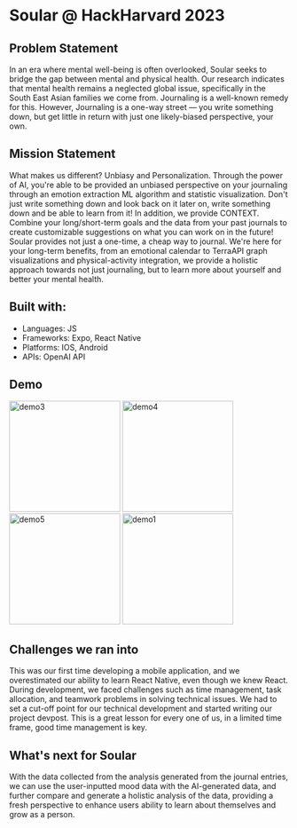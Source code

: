 # Soular @ HackHarvard 2023 

## Problem Statement
In an era where mental well-being is often overlooked, Soular seeks to bridge the gap between mental and physical health. Our research indicates that mental health remains a neglected global issue, specifically in the South East Asian families we come from. Journaling is a well-known remedy for this. However, Journaling is a one-way street — you write something down, but get little in return with just one likely-biased perspective, your own.

## Mission Statement
What makes us different? Unbiasy and Personalization. Through the power of AI, you're able to be provided an unbiased perspective on your journaling through an emotion extraction ML algorithm and statistic visualization. Don't just write something down and look back on it later on, write something down and be able to learn from it! In addition, we provide CONTEXT. Combine your long/short-term goals and the data from your past journals to create customizable suggestions on what you can work on in the future! Soular provides not just a one-time, a cheap way to journal. We're here for your long-term benefits, from an emotional calendar to TerraAPI graph visualizations and physical-activity integration, we provide a holistic approach towards not just journaling, but to learn more about yourself and better your mental health.

## Built with:
- Languages: JS
- Frameworks: Expo, React Native
- Platforms: IOS, Android
- APIs: OpenAI API

## Demo
<img width="200" alt="demo3" src="https://github.com/nguyenv119/hackharvard2023/assets/111405053/752ccd81-d3ae-4ad9-91eb-92bef6026a61">
<img width="200" alt="demo4" src="https://github.com/nguyenv119/hackharvard2023/assets/111405053/971f5554-0987-4aa9-8a1c-97949b160ac7">
<img width="200" alt="demo5" src="https://github.com/nguyenv119/hackharvard2023/assets/111405053/64abec1b-a4d0-459d-964d-58f5507ffb73">
<img width="200" alt="demo1" src="https://github.com/nguyenv119/hackharvard2023/assets/111405053/60c952cf-6cc3-4e64-8f77-8acbd01fafc9">

## Challenges we ran into
This was our first time developing a mobile application, and we overestimated our ability to learn React Native, even though we knew React.
During development, we faced challenges such as time management, task allocation, and teamwork problems in solving technical issues. We had to set a cut-off point for our technical development and started writing our project devpost. This is a great lesson for every one of us, in a limited time frame, good time management is key.

## What's next for Soular
With the data collected from the analysis generated from the journal entries, we can use the user-inputted mood data with the AI-generated data, and further compare and generate a holistic analysis of the data, providing a fresh perspective to enhance users ability to learn about themselves and grow as a person.


